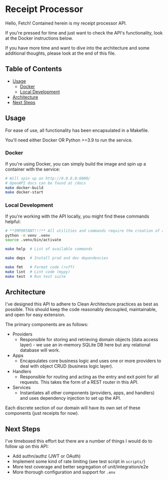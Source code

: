 # Receipt Processor 

Hello, Fetch! Contained herein is my receipt processor API.

If you're pressed for time and just want to check the API's functionality, look at the Docker instructions below.

If you have more time and want to dive into the architecture and some additional thoughts, please look at the end of this file. 

## Table of Contents

- [Usage](#usage)
   * [Docker](#docker)
   * [Local Development](#local-development)
- [Architecture](#architecture)
- [Next Steps ](#next-steps)

## Usage

For ease of use, all functionality has been encapsulated in a Makefile.

You'll need either Docker OR Python >=3.9 to run the service. 

### Docker

If you're using Docker, you can simply build the image and spin up a container with the service:
```bash
# Will spin up on http://0.0.0.0:8000/
# OpenAPI docs can be found at /docs
make docker-build
make docker-start
```

### Local Development

If you're working with the API locally, you might find these commands helpful:
```bash
# **IMPORTANT!!!** All utilities and commands require the creation of a virtual environment:
python -m venv .venv  
source .venv/bin/activate

make help  # List of available commands

make deps  # Install prod and dev dependencies

make fmt   # Format code (ruff)
make lint  # Lint code (mypy)
make test  # Run test suite
```

## Architecture

I've designed this API to adhere to Clean Architecture practices as best as possible. This should keep the code reasonably decoupled, maintainable, and open for easy extension.

The primary components are as follows:
- Providers
    - Responsible for storing and retrieving domain objects (data access layer) - we use an in-memory SQLite DB here but any relational database will work.
- Apps
    - Encapsulates core business logic and uses one or more providers to deal with object CRUD (business logic layer).
- Handlers
    - Responsible for routing and acting as the entry and exit point for all requests. This takes the form of a REST router in this API.
- Services
    - Instantiates all other components (providers, apps, and handlers) and uses dependency injection to set up the API. 

Each discrete section of our domain will have its own set of these components (just receipts for now).

## Next Steps 

I've timeboxed this effort but there are a number of things I would do to follow up on this API:
- Add authn/authz (JWT or OAuth)
- Implement some kind of rate limiting (see test script in `scripts/`)
- More test coverage and better segregation of unit/integration/e2e
- More thorough configuration and support for `.env`
